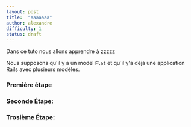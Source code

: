```yaml
---
layout: post
title:  "aaaaaaa"
author: alexandre
difficulty: 1
status: draft
---
```


Dans ce tuto nous allons apprendre à zzzzz

Nous supposons qu'il y a un model `Flat` et qu'il y'a déjà une application Rails avec plusieurs modèles.

### Première étape


### Seconde Étape:


### Trosième Étape:



